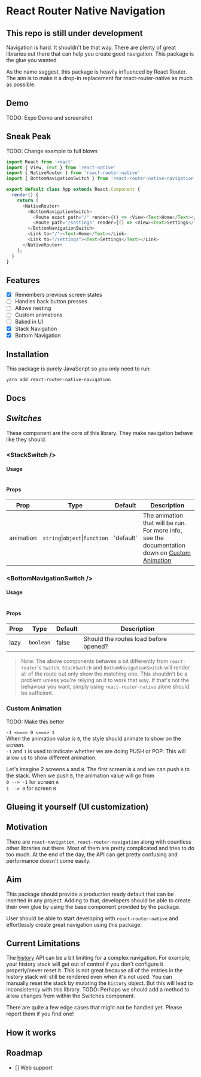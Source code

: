 # React Router Native Navigation

## **This repo is still under development**

Navigation is hard. It shouldn't be that way. There are plenty of great libraries out there that can help you create good navigation. This package is the glue you wanted.

As the name suggest, this package is heavily influenced by React Router. The aim is to make it a drop-in replacement for react-router-native as much as possible.

## Demo

TODO: Expo Demo and screenshot

## Sneak Peak

TODO: Change example to full blown 
```js
import React from 'react'
import { View, Text } from 'react-native'
import { NativeRouter } from 'react-router-native'
import { BottomNavigationSwitch } from 'react-router-native-navigation'

export default class App extends React.Component {
  render() {
    return (
      <NativeRouter>
        <BottomNavigationSwitch>
          <Route exact path="/" render={() => <View><Text>Home</Text></View>} />
          <Route path="/settings" render={() => <View><Text>Settings</Text></View>} />
        </BottomNavigationSwitch>
        <Link to="/"><Text>Home</Text></Link>
        <Link to="/settings"><Text>Settings</Text></Link>
      </NativeRouter>
    );
  }
}
```

## Features

- [x] Remembers previous screen states
- [ ] Handles back button presses
- [ ] Allows nesting
- [ ] Custom animations
- [ ] Baked in UI
- [x] Stack Navigation 
- [x] Bottom Navigation 

## Installation

This package is purely JavaScript so you only need to run:
```shell
yarn add react-router-native-navigation
```

## Docs

## *Switches*

These component are the core of this library. They make navigation behave like they should.

### **\<StackSwitch />**

#### Usage

```js

```

#### Props

| Prop | Type | Default | Description |
| --- | --- | --- | --- |
| animation | `string`\|`object`\|`function` | 'default' | The animation that will be run. For more info, see the documentation down on [Custom Animation](#custom-animation) |

### \<BottomNavigationSwitch />

#### Usage

```js
```

#### Props

| Prop | Type | Default | Description |
| --- | --- | --- | --- |
| lazy | `boolean` | false | Should the routes load before opened? |

> Note: The above components behaves a bit differently from `react-router`'s `Switch`. `StackSwitch` and `BottomNavigationSwitch` will render all of the route but only show the matching one. This shouldn't be a problem unless you're relying on it to work that way. If that's not the behaviour you want, simply using `react-router-native` alone should be sufficient.

### Custom Animation

TODO: Make this better

`-1 <===> 0 <===> 1`  
When the animation value is `0`, the style should animate to show on the screen.  
`-1` and `1` is used to indicate whether we are doing PUSH or POP. This will allow us to show different animation.

Let's imagine 2 screens `A` and `B`. The first screen is `A` and we can push `B` to the stack.
When we push `B`, the animation value will go from  
`0 --> -1` for screen `A`  
`1 --> 0` for screen `B` 

## Glueing it yourself (UI customization)

## Motivation

There are `react-navigation`, `react-router-navigation` along with countless other libraries out there. Most of them are pretty complicated and tries to do too much. At the end of the day, the API can get pretty confusing and performance doesn't come easily.

## Aim

This package should provide a production ready default that can be inserted in any project. Adding to that, developers should be able to create their own glue by using the base component provided by the package.

User should be able to start developing with `react-router-native` and effortlessly create great navigation using this package.

## Current Limitations

The [history](https://github.com/ReactTraining/react-router/blob/master/packages/react-router/docs/api/history.md) API can be a bit limiting for a complex navigation. For example, your history stack will get out of control if you don't configure it properly/never reset it. This is not great because all of the entries in the history stack will still be rendered even when it's not used. You can manually reset the stack by mutating the `history` object. But this will lead to inconsistency with this library. TODO: Perhaps we should add a method to allow changes from within the Switches component.

There are quite a few edge cases that might not be handled yet. Please report them if you find one!

## How it works

## Roadmap
- [] Web support